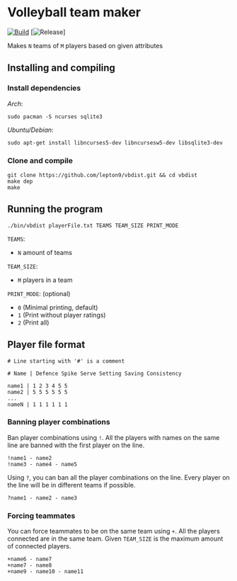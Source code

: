 
# Volleyball team maker

[![Build](https://github.com/lepton9/vbdist/actions/workflows/build.yml/badge.svg?branch=main)](https://github.com/lepton9/vbdist/actions/workflows/build.yml)
[![Release](https://img.shields.io/github/v/release/lepton9/vbdist)]

Makes `N` teams of `M` players based on given attributes

## Installing and compiling
### Install dependencies
  *Arch*:
```
sudo pacman -S ncurses sqlite3
```
  *Ubuntu/Debian*:
```
sudo apt-get install libncurses5-dev libncursesw5-dev libsqlite3-dev
```

### Clone and compile
```
git clone https://github.com/lepton9/vbdist.git && cd vbdist
make dep
make
```

## Running the program
```
./bin/vbdist playerFile.txt TEAMS TEAM_SIZE PRINT_MODE
```
`TEAMS`:
  - `N` amount of teams

`TEAM_SIZE`:
  - `M` players in a team

`PRINT_MODE`: (optional)
  - `0` (Minimal printing, default)
  - `1` (Print without player ratings)
  - `2` (Print all)

## Player file format
```
# Line starting with '#' is a comment

# Name | Defence Spike Serve Setting Saving Consistency

name1 | 1 2 3 4 5 5
name2 | 5 5 5 5 5 5
...
nameN | 1 1 1 1 1 1
```

### Banning player combinations
Ban player combinations using `!`. All the players with names on the same line are banned with the first player on the line.
```
!name1 - name2
!name3 - name4 - name5
```

Using `?`, you can ban all the player combinations on the line. Every player on 
the line will be in different teams if possible.
```
?name1 - name2 - name3
```

### Forcing teammates
You can force teammates to be on the same team using `+`. All the players connected are in the same team. Given `TEAM_SIZE` is the maximum amount of connected players.
```
+name6 - name7
+name7 - name8
+name9 - name10 - name11
```

